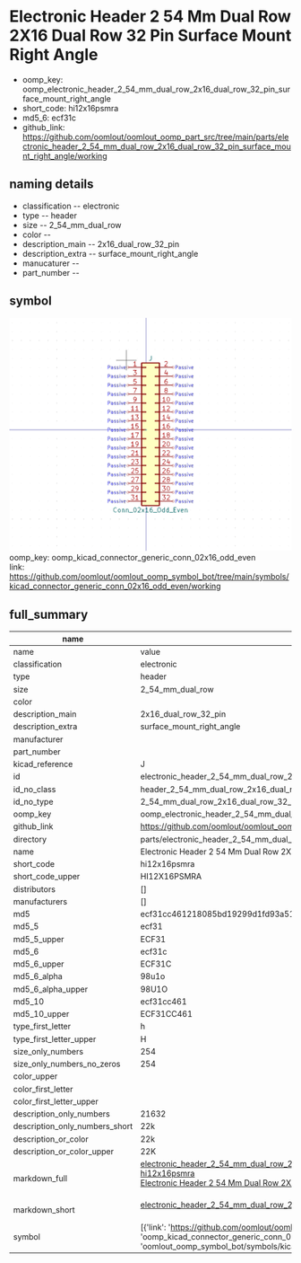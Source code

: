 # Electronic Header 2 54 Mm Dual Row 2X16 Dual Row 32 Pin Surface Mount Right Angle

  
* oomp_key: oomp_electronic_header_2_54_mm_dual_row_2x16_dual_row_32_pin_surface_mount_right_angle 
* short_code: hi12x16psmra
* md5_6: ecf31c  
* github_link: https://github.com/oomlout/oomlout_oomp_part_src/tree/main/parts/electronic_header_2_54_mm_dual_row_2x16_dual_row_32_pin_surface_mount_right_angle/working  
## naming details
* classification -- electronic
* type -- header
* size -- 2_54_mm_dual_row
* color -- 
* description_main -- 2x16_dual_row_32_pin
* description_extra -- surface_mount_right_angle
* manucaturer -- 
* part_number -- 



## symbol

![](symbol/0/working/working_600.png)  
oomp_key: oomp_kicad_connector_generic_conn_02x16_odd_even  
link: https://github.com/oomlout/oomlout_oomp_symbol_bot/tree/main/symbols/kicad_connector_generic_conn_02x16_odd_even/working  


## full_summary
| name | value | 
| --- | --- | 
| name | value | 
| classification | electronic | 
| type | header | 
| size | 2_54_mm_dual_row | 
| color |  | 
| description_main | 2x16_dual_row_32_pin | 
| description_extra | surface_mount_right_angle | 
| manufacturer |  | 
| part_number |  | 
| kicad_reference | J | 
| id | electronic_header_2_54_mm_dual_row_2x16_dual_row_32_pin_surface_mount_right_angle | 
| id_no_class | header_2_54_mm_dual_row_2x16_dual_row_32_pin_surface_mount_right_angle | 
| id_no_type | 2_54_mm_dual_row_2x16_dual_row_32_pin_surface_mount_right_angle | 
| oomp_key | oomp_electronic_header_2_54_mm_dual_row_2x16_dual_row_32_pin_surface_mount_right_angle | 
| github_link | https://github.com/oomlout/oomlout_oomp_part_src/tree/main/parts/electronic_header_2_54_mm_dual_row_2x16_dual_row_32_pin_surface_mount_right_angle/working | 
| directory | parts/electronic_header_2_54_mm_dual_row_2x16_dual_row_32_pin_surface_mount_right_angle | 
| name | Electronic Header 2 54 Mm Dual Row 2X16 Dual Row 32 Pin Surface Mount Right Angle | 
| short_code | hi12x16psmra | 
| short_code_upper | HI12X16PSMRA | 
| distributors | [] | 
| manufacturers | [] | 
| md5 | ecf31cc461218085bd19299d1fd93a51 | 
| md5_5 | ecf31 | 
| md5_5_upper | ECF31 | 
| md5_6 | ecf31c | 
| md5_6_upper | ECF31C | 
| md5_6_alpha | 98u1o | 
| md5_6_alpha_upper | 98U1O | 
| md5_10 | ecf31cc461 | 
| md5_10_upper | ECF31CC461 | 
| type_first_letter | h | 
| type_first_letter_upper | H | 
| size_only_numbers | 254 | 
| size_only_numbers_no_zeros | 254 | 
| color_upper |  | 
| color_first_letter |  | 
| color_first_letter_upper |  | 
| description_only_numbers | 21632 | 
| description_only_numbers_short | 22k | 
| description_or_color | 22k | 
| description_or_color_upper | 22K | 
| markdown_full | [electronic_header_2_54_mm_dual_row_2x16_dual_row_32_pin_surface_mount_right_angle](https://github.com/oomlout/oomlout_oomp_part_src/tree/main/parts/electronic_header_2_54_mm_dual_row_2x16_dual_row_32_pin_surface_mount_right_angle/working)<br>[hi12x16psmra](https://github.com/oomlout/oomlout_oomp_part_src/tree/main/parts/electronic_header_2_54_mm_dual_row_2x16_dual_row_32_pin_surface_mount_right_angle/working)<br>[Electronic Header 2 54 Mm Dual Row 2X16 Dual Row 32 Pin Surface Mount Right Angle](https://github.com/oomlout/oomlout_oomp_part_src/tree/main/parts/electronic_header_2_54_mm_dual_row_2x16_dual_row_32_pin_surface_mount_right_angle/working)<br><br> | 
| markdown_short | [electronic_header_2_54_mm_dual_row_2x16_dual_row_32_pin_surface_mount_right_angle](https://github.com/oomlout/oomlout_oomp_part_src/tree/main/parts/electronic_header_2_54_mm_dual_row_2x16_dual_row_32_pin_surface_mount_right_angle/working)<br><br> | 
| symbol | [{'link': 'https://github.com/oomlout/oomlout_oomp_symbol_bot/tree/main/symbols/kicad_connector_generic_conn_02x16_odd_even', 'oomp_key': 'oomp_kicad_connector_generic_conn_02x16_odd_even', 'directory': 'oomlout_oomp_symbol_bot/symbols/kicad_connector_generic_conn_02x16_odd_even//working/working.kicad_sym'}] | 
